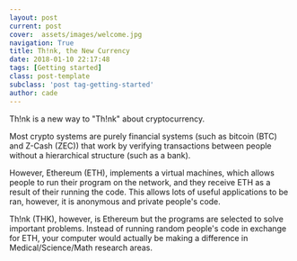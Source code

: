 ```yaml
---
layout: post
current: post
cover:  assets/images/welcome.jpg
navigation: True
title: Th!nk, the New Currency
date: 2018-01-10 22:17:48
tags: [Getting started]
class: post-template
subclass: 'post tag-getting-started'
author: cade
---
```


Th!nk is a new way to "Th!nk" about cryptocurrency.

Most crypto systems are purely financial systems (such as bitcoin (BTC) and Z-Cash (ZEC)) that work by verifying transactions between people without a hierarchical structure (such as a bank).

However, Ethereum (ETH), implements a virtual machines, which allows people to run their program on the network, and they receive ETH as a result of their running the code. This allows lots of useful applications to be ran, however, it is anonymous and private people's code.

Th!nk (THK), however, is Ethereum but the programs are selected to solve important problems. Instead of running random people's code in exchange for ETH, your computer would actually be making a difference in Medical/Science/Math research areas.



